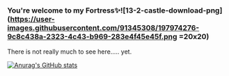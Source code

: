 ### You're welcome to my Fortress✨![13-2-castle-download-png](https://user-images.githubusercontent.com/91345308/197974276-9c8c438a-2323-4c43-b969-283e4f45e45f.png =20x20)
There is not really much to see here..... yet.

<!--
**AngryDuchess/AngryDuchess** is a ✨ _special_ ✨ repository because its `README.md` (this file) appears on your GitHub profile.

Here are some ideas to get you started:

- 🔭 I’m currently working on ...
- 🌱 I’m currently learning ...
- 👯 I’m looking to collaborate on ...
- 🤔 I’m looking for help with ...
- 💬 Ask me about ...
- 📫 How to reach me: ...
- 😄 Pronouns: ...
- ⚡ Fun fact: ...
-->

[![Anurag's GitHub stats](https://github-readme-stats.vercel.app/api?username=AngryDuchess&show_icons=true&theme=radical)](https://github.com/anuraghazra/github-readme-stats)

